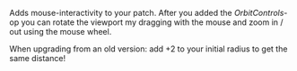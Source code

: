 Adds mouse-interactivity to your patch. After you added the _OrbitControls_-op you can rotate the viewport my dragging with the mouse and zoom in / out using the mouse wheel.

When upgrading from an old version: add +2 to your initial radius to get the same distance!
